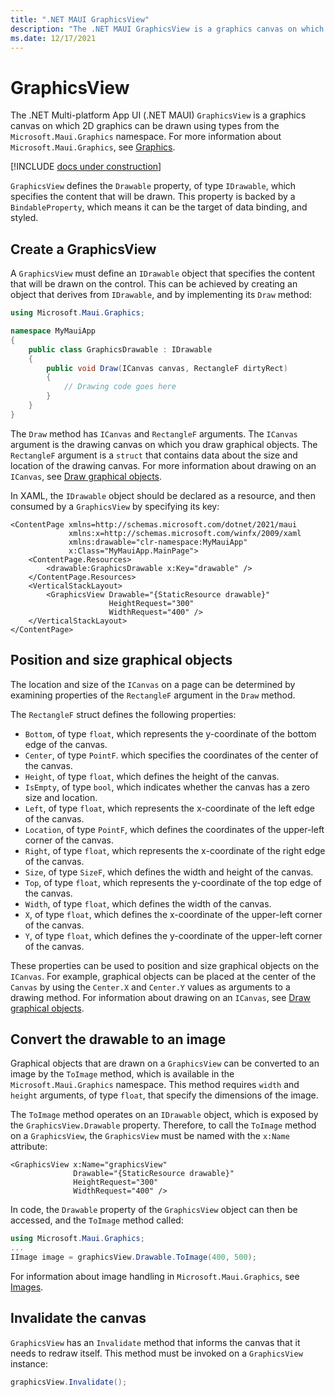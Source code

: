 ```yaml
---
title: ".NET MAUI GraphicsView"
description: "The .NET MAUI GraphicsView is a graphics canvas on which 2D graphics can be drawn using types from the Microsoft.Maui.Graphics namespace."
ms.date: 12/17/2021
---
```


# GraphicsView

<!-- Sample link goes here -->

The .NET Multi-platform App UI (.NET MAUI) `GraphicsView` is a graphics canvas on which 2D graphics can be drawn using types from the `Microsoft.Maui.Graphics` namespace. For more information about `Microsoft.Maui.Graphics`, see [Graphics](~/user-interface/graphics/index.md).

[!INCLUDE [docs under construction](~/includes/preview-note.md)]

`GraphicsView` defines the `Drawable` property, of type `IDrawable`, which specifies the content that will be drawn. This property is backed by a `BindableProperty`, which means it can be the target of data binding, and styled.

## Create a GraphicsView

A `GraphicsView` must define an `IDrawable` object that specifies the content that will be drawn on the control. This can be achieved by creating an object that derives from `IDrawable`, and by implementing its `Draw` method:

```csharp
using Microsoft.Maui.Graphics;

namespace MyMauiApp
{
    public class GraphicsDrawable : IDrawable
    {
        public void Draw(ICanvas canvas, RectangleF dirtyRect)
        {
            // Drawing code goes here
        }      
    }
}
```

The `Draw` method has `ICanvas` and `RectangleF` arguments. The `ICanvas` argument is the drawing canvas on which you draw graphical objects. The `RectangleF` argument is a `struct` that contains data about the size and location of the drawing canvas. For more information about drawing on an `ICanvas`, see [Draw graphical objects](~/user-interface/graphics/draw.md).

In XAML, the `IDrawable` object should be declared as a resource, and then consumed by a `GraphicsView` by specifying its key:

```xaml
<ContentPage xmlns=http://schemas.microsoft.com/dotnet/2021/maui
             xmlns:x=http://schemas.microsoft.com/winfx/2009/xaml
             xmlns:drawable="clr-namespace:MyMauiApp"
             x:Class="MyMauiApp.MainPage">
    <ContentPage.Resources>
        <drawable:GraphicsDrawable x:Key="drawable" />
    </ContentPage.Resources>
    <VerticalStackLayout>
        <GraphicsView Drawable="{StaticResource drawable}"
                      HeightRequest="300"
                      WidthRequest="400" />
    </VerticalStackLayout>
</ContentPage>
```

## Position and size graphical objects

The location and size of the `ICanvas` on a page can be determined by examining properties of the `RectangleF` argument in the `Draw` method.

The `RectangleF` struct defines the following properties:

- `Bottom`, of type `float`, which represents the y-coordinate of the bottom edge of the canvas.
- `Center`, of type `PointF`. which specifies the coordinates of the center of the canvas.
- `Height`, of type `float`, which defines the height of the canvas.
- `IsEmpty`, of type `bool`, which indicates whether the canvas has a zero size and location.
- `Left`, of type `float`, which represents the x-coordinate of the left edge of the canvas.
- `Location`, of type `PointF`, which defines the coordinates of the upper-left corner of the canvas.
- `Right`, of type `float`, which represents the x-coordinate of the right edge of the canvas.
- `Size`, of type `SizeF`, which defines the width and height of the canvas.
- `Top`, of type `float`, which represents the y-coordinate of the top edge of the canvas.
- `Width`, of type `float`, which defines the width of the canvas.
- `X`, of type `float`, which defines the x-coordinate of the upper-left corner of the canvas.
- `Y`, of type `float`, which defines the y-coordinate of the upper-left corner of the canvas.

These properties can be used to position and size graphical objects on the `ICanvas`. For example, graphical objects can be placed at the center of the `Canvas` by using the `Center.X` and `Center.Y` values as arguments to a drawing method. For information about drawing on an `ICanvas`, see [Draw graphical objects](~/user-interface/graphics/draw.md).

## Convert the drawable to an image

Graphical objects that are drawn on a `GraphicsView` can be converted to an image by the `ToImage` method, which is available in the `Microsoft.Maui.Graphics` namespace. This method requires `width` and `height` arguments, of type `float`, that specify the dimensions of the image.

The `ToImage` method operates on an `IDrawable` object, which is exposed by the `GraphicsView.Drawable` property. Therefore, to call the `ToImage` method on a `GraphicsView`, the `GraphicsView` must be named with the `x:Name` attribute:

```xaml
<GraphicsView x:Name="graphicsView"
              Drawable="{StaticResource drawable}"
              HeightRequest="300"
              WidthRequest="400" />
```

In code, the `Drawable` property of the `GraphicsView` object can then be accessed, and the `ToImage` method called:

```csharp
using Microsoft.Maui.Graphics;
...
IImage image = graphicsView.Drawable.ToImage(400, 500);
```

For information about image handling in `Microsoft.Maui.Graphics`, see [Images](~/user-interface/graphics/images.md).

## Invalidate the canvas

`GraphicsView` has an `Invalidate` method that informs the canvas that it needs to redraw itself. This method must be invoked on a `GraphicsView` instance:

```csharp
graphicsView.Invalidate();
```
